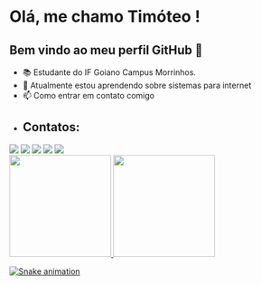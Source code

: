 # Olá, me chamo Timóteo ! 
## Bem vindo ao meu perfil GitHub 👋

- 📚 Estudante do IF Goiano Campus Morrinhos.
- 🌱 Atualmente estou aprendendo sobre sistemas para internet
- 📫 Como entrar em contato comigo
- ## Contatos:

<div>
<a href="https://www.youtube.com/seu-canal-youtube-aqui" target="_blank"><img loading="lazy" src="https://img.shields.io/badge/YouTube-FF0000?style=for-the-badge&logo=youtube&logoColor=white" target="_blank"></a>
<a href="https://instagram.com/seu-usuário-instagram-aqui" target="_blank"><img loading="lazy" src="https://img.shields.io/badge/-Instagram-%23E4405F?style=for-the-badge&logo=instagram&logoColor=white" target="_blank"></a>
<a href="https://www.twitch.tv/seu-usuário-aqui" target="_blank"><img loading="lazy" src="https://img.shields.io/badge/Twitch-9146FF?style=for-the-badge&logo=twitch&logoColor=white" target="_blank"></a>
<a href = "mailto:timoteo.souza@estudante.ifgoiano.edu.br"><img loading="lazy" src="https://img.shields.io/badge/Gmail-D14836?style=for-the-badge&logo=gmail&logoColor=white" target="_blank"></a>
<a href="https://www.linkedin.com/in/Timóteo Alves de Souza" target="_blank"><img loading="lazy" src="https://img.shields.io/badge/-LinkedIn-%230077B5?style=for-the-badge&logo=linkedin&logoColor=white" target="_blank"></a>   
</div>

<div>
<a href="https://github.com/TimoteoASouza">
<img loading="lazy" height="180em" src="https://github-readme-stats.vercel.app/api/top-langs/?username=TimoteoASouza&layout=compact&langs_count=7&theme=dracula"/>
<img loading="lazy" height="180em" src="https://github-readme-stats.vercel.app/api?username=TimoteoASouza&show_icons=true&theme=dracula&include_all_commits=true&count_private=true"/>
</div>

![Snake animation](https://github.com/TimoteoASouza/TimoteoASouza/blob/output/github-contribution-grid-snake.svg)

